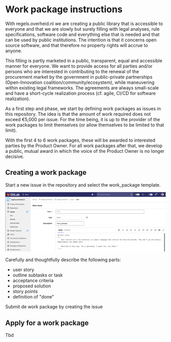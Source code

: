 
# Work package instructions

With regels.overheid.nl we are creating a public library that is accessible to everyone and that we are slowly but surely filling with legal analyses, rule specifications, software code and everything else that is needed and that can be used by public institutions. The intention is that it concerns open source software, and that therefore no property rights will accrue to anyone.

This filling is partly marketed in a public, transparent, equal and accessible manner for everyone. We want to provide access for all parties and/or persons who are interested in contributing to the renewal of the procurement market by the government in public-private partnerships (Open-Innovation coalition/community/ecosystem), while maneuvering within existing legal frameworks. The agreements are always small-scale and have a short-cycle realization process (cf. agile, CI/CD for software realization).

As a first step and phase, we start by defining work packages as issues in this repository. The idea is that the amount of work required does not exceed €5,000 per issue. For the time being, it is up to the provider of the work packages to limit themselves (or allow themselves to be limited to that limit).

With the first 4 to 6 work packages, these will be awarded to interested parties by the Product Owner. For all work packages after that, we develop a public, mutual award in which the voice of the Product Owner is no longer decisive.

## Creating a work package

Start a new issue in the repository and select the work_package template.

![work_package_issue](./images/WORK_PACKAGE_ISSUE.png)

Carefully and thoughtfully describe the following parts:
- user story
- outline subtasks or task
- acceptance criteria
- proposed solution
- story points
- definition of "done"

Submit de work package by creating the issue

## Apply for a work package

Tbd